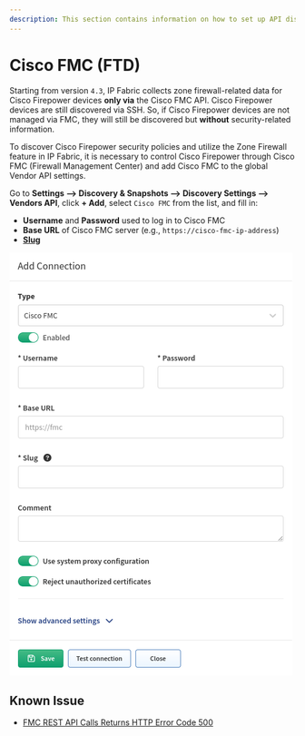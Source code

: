```yaml
---
description: This section contains information on how to set up API discovery for Cisco FMC.
---
```


# Cisco FMC (FTD)

Starting from version `4.3`, IP Fabric collects zone firewall-related data for Cisco
Firepower devices **only via** the Cisco FMC API. Cisco Firepower devices are
still discovered via SSH. So, if Cisco Firepower devices are not managed via FMC,
they will still be discovered but **without** security-related information.

To discover Cisco Firepower security policies and utilize the Zone Firewall feature
in IP Fabric, it is necessary to control Cisco Firepower through Cisco FMC
(Firewall Management Center) and add Cisco FMC to the global Vendor API
settings.

Go to **Settings --> Discovery & Snapshots --> Discovery Settings --> Vendors
API**, click **+ Add**, select `Cisco FMC` from the list, and fill in:

- **Username** and **Password** used to log in to Cisco FMC
- **Base URL** of Cisco FMC server (e.g., `https://cisco-fmc-ip-address`)
- [**Slug**](index.md#slug-and-comment)

![Add Connection - Cisco FMC](cisco/fmc/ciscoFmcAPIAdd.png)

## Known Issue

- [FMC REST API Calls Returns HTTP Error Code 500](../../../../support/known_issues/Vendors/cisco/FMC_REST_API.md)

